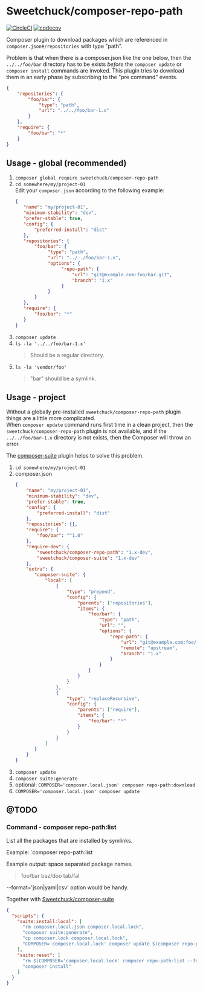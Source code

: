 # Sweetchuck/composer-repo-path

[![CircleCI](https://circleci.com/gh/Sweetchuck/composer-repo-path/tree/1.x.svg?style=svg)](https://circleci.com/gh/Sweetchuck/composer-repo-path/?branch=1.x)
[![codecov](https://codecov.io/gh/Sweetchuck/composer-repo-path/branch/1.x/graph/badge.svg?token=J4L164YSGO)](https://app.codecov.io/gh/Sweetchuck/composer-repo-path/branch/1.x)

Composer plugin to download packages which are referenced in
`composer.json#/repositories` with type "path".

Problem is that when there is a composer.json like the one below, then the
`../../foo/bar` directory has to be exists _before_ the `composer update` or
`composer install` commands are invoked. This plugin tries to download them in
an early phase by subscribing to the "pre command" events.
```json
{
    "repositories": {
        "foo/bar": {
            "type": "path",
            "url": "../../foo/bar-1.x"
        }
    },
    "require": {
        "foo/bar": "*"
    }
}
```


## Usage - global (recommended)

1. `composer global require sweetchuck/composer-repo-path`
2. `cd somewhere/my/project-01`  
   Edit your `composer.json` according to the following example:
   ```json
   {
      "name": "my/project-01",
      "minimum-stability": "dev",
      "prefer-stable": true,
      "config": {
          "preferred-install": "dist"
      },
      "repositories": {
          "foo/bar": {
               "type": "path",
               "url": "../../foo/bar-1.x",
               "options": {
                    "repo-path": {
                        "url": "git@example.com:foo/bar.git",
                        "branch": "1.x"
                    }
               } 
          }
      },
      "require": {
          "foo/bar": "*"
      }
   }
   ```
3. `composer update`
4. `ls -la '../../foo/bar-1.x'`
   >  Should be a regular directory.
5. `ls -la 'vendor/foo'`
   >  "bar" should be a symlink.


## Usage - project

Without a globally pre-installed `sweetchuck/composer-repo-path` plugin things
are a little more complicated.  
When `composer update` command runs first time in a clean project, then the
`sweetchuck/composer-repo-path` plugin is not available, and if the
`../../foo/bar-1.x` directory is not exists, then the Composer will throw an
error.

The [composer-suite](https://github.com/Sweetchuck/composer-suite) plugin helps
to solve this problem.

1. `cd somewhere/my/project-01`
2. composer.json
   ```json
   {
       "name": "my/project-01",
       "minimum-stability": "dev",
       "prefer-stable": true,
       "config": {
           "preferred-install": "dist"
       },
       "repositories": {},
       "require": {
           "foo/bar": "^1.0"
       },
       "require-dev": {
           "sweetchuck/composer-repo-path": "1.x-dev",
           "sweetchuck/composer-suite": "1.x-dev"
       },
       "extra": {
          "composer-suite": {
              "local": [
                  {
                      "type": "prepend",
                      "config": {
                          "parents": ["repositories"],
                          "items": {
                              "foo/bar": {
                                  "type": "path",
                                  "url": "",
                                  "options": {
                                      "repo-path": {
                                          "url": "git@example.com:foo/bar.git",
                                          "remote": "upstream",
                                          "branch": "1.x"
                                      }
                                  }
                              }
                          }
                      }
                  },
                  {
                      "type": "replaceRecursive",
                      "config": {
                          "parents": ["require"],
                          "items": {
                              "foo/bar": "*"
                          }
                      }
                  }
              ]
          }
       }
   }
   ```
3. `composer update`
4. `composer suite:generate`
5. optional: `COMPOSER='composer.local.json' composer repo-path:download`
6. `COMPOSER='composer.local.json' composer update`


## @TODO


### Command - composer repo-path:list

List all the packages that are installed by symlinks.

Example: `composer repo-path:list

Example output: space separated package names.

> foo/bar baz/doo tab/fal

--format='json|yaml|csv' option would be handy.

Together with [Sweetchuck/composer-suite](https://github.com/Sweetchuck/composer-suite)
```json
{
  "scripts": {
    "suite:install:local": [
      "rm composer.local.json composer.local.lock",
      "composer suite:generate",
      "cp composer.lock composer.local.lock",
      "COMPOSER='composer.local.lock' composer update $(composer repo-path:list)"
    ],
    "suite:reset": [
      "rm $(COMPOSER='composer.local.lock' composer repo-path:list --format=json | jq 'find install dirs of the symlinked packages')",
      "composer install"
    ]
  }
}
```
